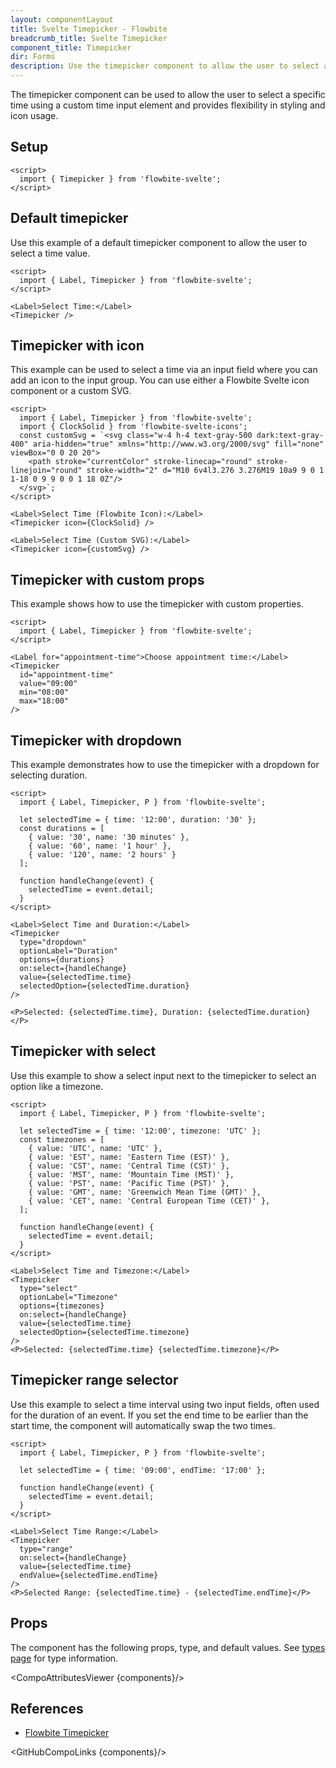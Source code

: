 ```yaml
---
layout: componentLayout
title: Svelte Timepicker - Flowbite
breadcrumb_title: Svelte Timepicker
component_title: Timepicker
dir: Forms
description: Use the timepicker component to allow the user to select a time using a native time input element including hours and minutes
---
```


<script>
  import { CompoAttributesViewer, GitHubCompoLinks } from '../../utils'
  const components = 'Timepicker'
</script>

The timepicker component can be used to allow the user to select a specific time using a custom time input element and provides flexibility in styling and icon usage.

## Setup

```svelte example hideOutput
<script>
  import { Timepicker } from 'flowbite-svelte';
</script>
```

## Default timepicker

Use this example of a default timepicker component to allow the user to select a time value.

```svelte example
<script>
  import { Label, Timepicker } from 'flowbite-svelte';
</script>

<Label>Select Time:</Label>
<Timepicker />
```

## Timepicker with icon

This example can be used to select a time via an input field where you can add an icon to the input group. You can use either a Flowbite Svelte icon component or a custom SVG.

```svelte example
<script>
  import { Label, Timepicker } from 'flowbite-svelte';
  import { ClockSolid } from 'flowbite-svelte-icons';
  const customSvg = `<svg class="w-4 h-4 text-gray-500 dark:text-gray-400" aria-hidden="true" xmlns="http://www.w3.org/2000/svg" fill="none" viewBox="0 0 20 20">
    <path stroke="currentColor" stroke-linecap="round" stroke-linejoin="round" stroke-width="2" d="M10 6v4l3.276 3.276M19 10a9 9 0 1 1-18 0 9 9 0 0 1 18 0Z"/>
  </svg>`;
</script>

<Label>Select Time (Flowbite Icon):</Label>
<Timepicker icon={ClockSolid} />

<Label>Select Time (Custom SVG):</Label>
<Timepicker icon={customSvg} />
```

## Timepicker with custom props

This example shows how to use the timepicker with custom properties.

```svelte example
<script>
  import { Label, Timepicker } from 'flowbite-svelte';
</script>

<Label for="appointment-time">Choose appointment time:</Label>
<Timepicker
  id="appointment-time"
  value="09:00"
  min="08:00"
  max="18:00"
/>
```

## Timepicker with dropdown

This example demonstrates how to use the timepicker with a dropdown for selecting duration.

```svelte example class="h-64"
<script>
  import { Label, Timepicker, P } from 'flowbite-svelte';

  let selectedTime = { time: '12:00', duration: '30' };
  const durations = [
    { value: '30', name: '30 minutes' },
    { value: '60', name: '1 hour' },
    { value: '120', name: '2 hours' }
  ];

  function handleChange(event) {
    selectedTime = event.detail;
  }
</script>

<Label>Select Time and Duration:</Label>
<Timepicker
  type="dropdown"
  optionLabel="Duration"
  options={durations}
  on:select={handleChange}
  value={selectedTime.time}
  selectedOption={selectedTime.duration}
/>

<P>Selected: {selectedTime.time}, Duration: {selectedTime.duration}</P>
```

## Timepicker with select

Use this example to show a select input next to the timepicker to select an option like a timezone.

```svelte example
<script>
  import { Label, Timepicker, P } from 'flowbite-svelte';
 
  let selectedTime = { time: '12:00', timezone: 'UTC' };
  const timezones = [
    { value: 'UTC', name: 'UTC' },
    { value: 'EST', name: 'Eastern Time (EST)' },
    { value: 'CST', name: 'Central Time (CST)' },
    { value: 'MST', name: 'Mountain Time (MST)' },
    { value: 'PST', name: 'Pacific Time (PST)' },
    { value: 'GMT', name: 'Greenwich Mean Time (GMT)' },
    { value: 'CET', name: 'Central European Time (CET)' },
  ];

  function handleChange(event) {
    selectedTime = event.detail;
  }
</script>

<Label>Select Time and Timezone:</Label>
<Timepicker
  type="select"
  optionLabel="Timezone"
  options={timezones}
  on:select={handleChange}
  value={selectedTime.time}
  selectedOption={selectedTime.timezone}
/>
<P>Selected: {selectedTime.time} {selectedTime.timezone}</P>
```

## Timepicker range selector

Use this example to select a time interval using two input fields, often used for the duration of an event. If you set the end time to be earlier than the start time, the component will automatically swap the two times.

```svelte example
<script>
  import { Label, Timepicker, P } from 'flowbite-svelte';

  let selectedTime = { time: '09:00', endTime: '17:00' };

  function handleChange(event) {
    selectedTime = event.detail;
  }
</script>

<Label>Select Time Range:</Label>
<Timepicker
  type="range"
  on:select={handleChange}
  value={selectedTime.time}
  endValue={selectedTime.endTime}
/>
<P>Selected Range: {selectedTime.time} - {selectedTime.endTime}</P>
```

## Props

The component has the following props, type, and default values. See [types page](/docs/pages/typescript) for type information.

<CompoAttributesViewer {components}/>

## References

- [Flowbite Timepicker](https://flowbite.com/docs/forms/timepicker/)

<GitHubCompoLinks {components}/>